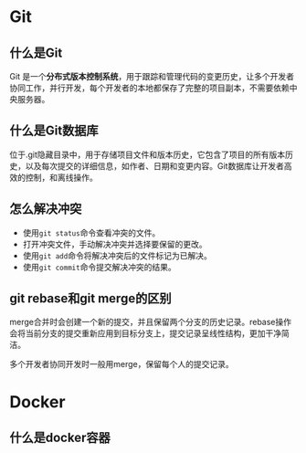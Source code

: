 # Git

## 什么是Git

Git 是一个**分布式版本控制系统**，用于跟踪和管理代码的变更历史，让多个开发者协同工作，并行开发，每个开发者的本地都保存了完整的项目副本，不需要依赖中央服务器。

## 什么是Git数据库

位于.git隐藏目录中，用于存储项目文件和版本历史，它包含了项目的所有版本历史，以及每次提交的详细信息，如作者、日期和变更内容。Git数据库让开发者高效的控制，和离线操作。

## 怎么解决冲突

- 使用`git status`命令查看冲突的文件。
- 打开冲突文件，手动解决冲突并选择要保留的更改。
- 使用`git add`命令将解决冲突后的文件标记为已解决。
- 使用`git commit`命令提交解决冲突的结果。

## git rebase和git merge的区别

merge合并时会创建一个新的提交，并且保留两个分支的历史记录。rebase操作会将当前分支的提交重新应用到目标分支上，提交记录呈线性结构，更加干净简洁。

多个开发者协同开发时一般用merge，保留每个人的提交记录。

# Docker

## 什么是docker容器